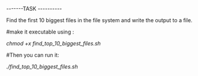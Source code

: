 -------TASK ----------

Find the first 10 biggest files in the file system and write the output to a file.

#make it executable using :

_chmod +x find_top_10_biggest_files.sh_

#Then you can run it:

_./find_top_10_biggest_files.sh_

